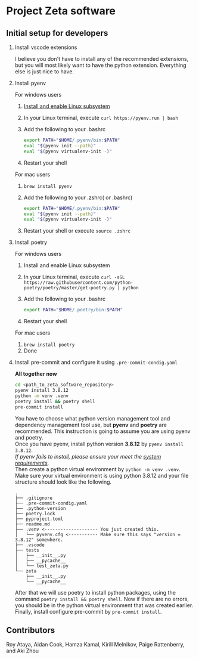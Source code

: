 # Project Zeta software

## Initial setup for developers

1. Install vscode extensions

    I believe you don't have to install any of the recommended extensions, but you will most likely want to have the
    python extension. Everything else is just nice to have.

2. Install pyenv

    For windows users
    1. [Install and enable Linux subsystem](https://ubuntu.com/wsl)
    2. In your Linux terminal, execute `curl https://pyenv.run | bash`
    3. Add the following to your .bashrc

        ```bash
        export PATH="$HOME/.pyenv/bin:$PATH"
        eval "$(pyenv init --path)"
        eval "$(pyenv virtualenv-init -)"
        ```

    4. Restart your shell

    For mac users
    1. `brew install pyenv`
    2. Add the following to your .zshrc( or .bashrc)

        ```bash
        export PATH="$HOME/.pyenv/bin:$PATH"
        eval "$(pyenv init --path)"
        eval "$(pyenv virtualenv-init -)"
        ```

    3. Restart your shell or execute `source .zshrc`

3. Install poetry

    For windows users
    1. Install and enable Linux subsystem
    2. In your Linux terminal, execute `curl -sSL https://raw.githubusercontent.com/python-poetry/poetry/master/get-poetry.py | python`
    3. Add the following to your .bashrc

        ```bash
        export PATH="$HOME/.poetry/bin:$PATH"
        ```

    4. Restart your shell

    For mac users
    1. `brew install poetry`
    2. Done

4. Install pre-commit and configure it using `.pre-commit-condig.yaml`

    **All together now**

    ```bash
    cd <path_to_zeta_software_repository>
    pyenv install 3.8.12
    python -m venv .venv
    poetry install && poetry shell
    pre-commit install
    ```

    You have to choose what python version management tool and dependency management tool use, but **pyenv** and
    **poetry** are recommended. This instruction is going to assume you are using pyenv and poetry.\
    Once you have pyenv, install python version **3.8.12** by `pyenv install 3.8.12`.\
    *If pyenv fails to install, please ensure your meet the [system requirements](https://github.com/pyenv/pyenv/wiki#suggested-build-environment).*\
    Then create a python virtual environment by `python -m venv .venv`.
    Make sure your virtual environment is using python 3.8.12 and your file structure should look like the following.

    ```file structure
    .
    ├── .gitignore
    ├── .pre-commit-condig.yaml
    ├── .python-version
    ├── poetry.lock
    ├── pyproject.toml
    ├── readme.md
    ├── .venv <-------------------- You just created this.
    │   └── pyvenv.cfg <----------- Make sure this says "version = 3.8.12" somewhere.
    ├── .vscode
    ├── tests
    │   ├── __init__.py
    │   ├── __pycache__
    │   └── test_zeta.py
    └── zeta
        ├── __init__.py
        └── __pycache__
    ```

    After that we will use poetry to install python packages, using the command `poetry install && poetry shell`.
    Now if there are no errors, you should be in the python virtual environment that was created earlier.\
    Finally, install configure pre-commit by `pre-commit install`.

## Contributors

Roy Ataya, Aidan Cook, Hamza Kamal, Kirill Melnikov, Paige Rattenberry, and Aki Zhou
